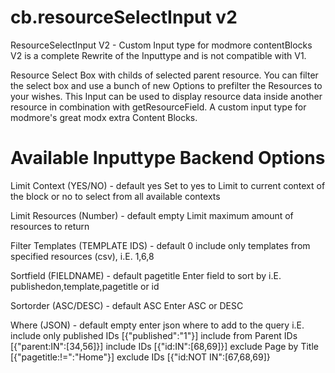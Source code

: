 cb.resourceSelectInput v2
=========================

ResourceSelectInput V2 - Custom Input type for modmore contentBlocks
V2 is a complete Rewrite of the Inputtype and is not compatible with V1.

Resource Select Box with childs of selected parent resource. 
You can filter the select box and use a bunch of new Options to prefilter the Resources to your wishes. 
This Input can be used to display resource data inside another resource in combination with getResourceField.
A custom input type for modmore's great modx extra Content Blocks.


Available Inputtype Backend Options
===================================

Limit Context (YES/NO) - default yes
Set to yes to Limit to current context of the block or no to select from all available contexts

Limit Resources (Number) - default empty
Limit maximum amount of resources to return

Filter Templates (TEMPLATE IDS) - default 0
include only templates from specified resources (csv), i.E. 1,6,8

Sortfield (FIELDNAME) - default pagetitle
Enter field to sort by i.E. publishedon,template,pagetitle or id

Sortorder (ASC/DESC) - default ASC
Enter ASC or DESC 

Where (JSON) - default empty
enter json where to add to the query i.E.
include only published IDs [{"published":"1"}]
include from Parent IDs [{"parent:IN":[34,56]}]
include IDs [{"id:IN":[68,69]}]
exclude Page by Title [{"pagetitle:!=":"Home"}]
exclude IDs [{"id:NOT IN":[67,68,69]}

